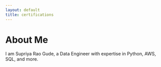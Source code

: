 ```yaml
---
layout: default
title: certifications
---
```


# About Me

I am Supriya Rao Gude, a Data Engineer with expertise in Python, AWS, SQL, and more.
